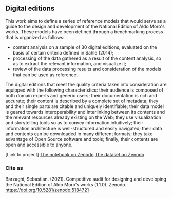 ## Digital editions
This work aims to define a series of reference models that would serve as a guide to the design and development of the National Edition of Aldo Moro's works. These models have been defined through a benchmarking process that is organized as follows:

* content analysis on a sample of 30 digital editions, evaluated on the basis of certain criteria defined in Sahle (2014);
* processing of the data gathered as a result of the content analysis, so as to extract the relevant information, and visualize it;
* review of the data processing results and consideration of the models that can be used as reference.

The digital editions that meet the quality criteria taken into consideration are equipped with the following characteristics: their audience is composed of both domain experts and generic users; their documentation is rich and accurate; their content is described by a complete set of metadata; they and their single parts are citable and uniquely identifiable; their data model is geared towards interoperability and interlinking between its contents and the relevant resources already existing on the Web; they use visualization and storytelling tools so as to convey information intuitively; their information architecture is well-structured and easily navigated; their data and contents can be downloaded in many different formats; they take advantage of Open Source software and tools; finally, their contents are open and accessible to anyone.

[Link to project]
[The notebook on Zenodo](https://doi.org/10.5281/zenodo.5184721)
[The dataset on Zenodo](https://doi.org/10.5281/zenodo.4779123)

### Cite as
Barzaghi, Sebastian. (2021). Competitive audit for designing and developing the National Edition of Aldo Moro's works (1.1.0). Zenodo. https://doi.org/10.5281/zenodo.5184721

